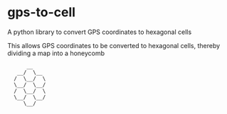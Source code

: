 # gps-to-cell
A python library to convert GPS coordinates to hexagonal cells

This allows GPS coordinates to be converted to hexagonal cells, thereby dividing a map into a honeycomb

```
      __
   __/  \__
  /  \__/  \
  \__/  \__/
  /  \__/  \
  \__/  \__/
     \__/
 ```
